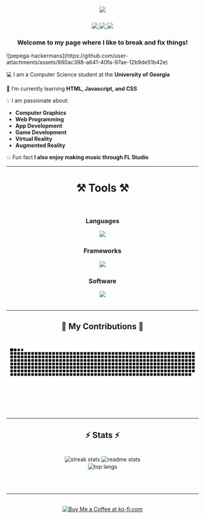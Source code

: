 <h1 align="center">
    <img src="https://readme-typing-svg.herokuapp.com/?font=Righteous&size=35&center=true&vCenter=true&width=500&height=70&duration=4000&lines=Hello+There!+👋;+My+Name+Is+Graham!;" />
</h1>

<div align="center"> 
  <a href="mailto:gwhetsel2020@gmail.com">
    <img src="https://img.shields.io/badge/Gmail-333333?style=for-the-badge&logo=gmail&logoColor=red" />
  </a>
  <a href="https://www.linkedin.com/in/grahamwhetsel/" target="_blank">
    <img src="https://img.shields.io/badge/LinkedIn-0077B5?style=for-the-badge&logo=linkedin&logoColor=white" target="_blank" />
  </a>
  <a href="https://gwhetsel.github.io/cv" target="_blank">
     <img src="https://img.shields.io/badge/Portfolio-FF5722?style=for-the-badge&logo=todoist&logoColor=white" target="_blank" />
  </a>
</div>

<h3 align="center">Welcome to my page where I like to break and fix things!</h3>
![pepega-hackermans](https://github.com/user-attachments/assets/680ac388-a641-40fa-97ae-12b9de51b42e)


<br/>

<div align="left">
 
 💻 I am a Computer Science student at the **University of Georgia**
 
 🧠 I’m currently learning **HTML, Javascript, and CSS**

💡 I am passionate about:
<ul>
  <li><strong>Computer Graphics</strong></li>
  <li><strong>Web Programming</strong></li>
  <li><strong>App Development</strong></li>
  <li><strong>Game Development</strong></li>
  <li><strong>Virtual Reality</strong></li>
  <li><strong>Augmented Reality</strong></li>
</ul>

💥 Fun fact **I also enjoy making music through FL Studio**

 </div>

 <hr/>
 
<h1 align="center">⚒️ Tools ⚒️</h1>
<br/>
<div align="center">
    <h3 align="center"> Languages </h3>
    <img src="https://skillicons.dev/icons?i=java,c,cs,cpp,html,css,js,lua" />
    <h3 align="center"> Frameworks </h3>
    <img src="https://skillicons.dev/icons?i=nodejs,threejs,reactjs" />
    <h3 align="center"> Software </h3>
    <img src="https://skillicons.dev/icons?i=git,vscode,webstorm,eclipse,emacs,unity,unreal,blender" />
    <br>
</div>

<br/>
<hr/>

<div align="center">
  <h2>🐍 My Contributions 🐍</h2>
  <br>
  <img alt="snake eating my contributions" src="https://raw.githubusercontent.com/salesp07/salesp07/output/github-contribution-grid-snake.svg" />
  
  <br/><br/><br/>
</div>

<hr/>

<h2 align="center">⚡ Stats ⚡</h2>
<br>
<div align=center>
  <img width=390 src="https://github-readme-streak-stats-salesp07.vercel.app/?user=salesp07&count_private=true&theme=react&border_radius=10" alt="streak stats"/>
  <img width=390 src="https://github-readme-stats-salesp07.vercel.app/api?username=salesp07&count_private=true&show_icons=true&theme=react&rank_icon=github&border_radius=10" alt="readme stats" />
  <br/>
  <img width=325 align="center" src="https://github-readme-stats-salesp07.vercel.app/api/top-langs/?username=salesp07&hide=HTML&langs_count=8&layout=compact&theme=react&border_radius=10&size_weight=0.5&count_weight=0.5&exclude_repo=github-readme-stats" alt="top langs" />
</div>

<br/><br/>

<hr/>

<br/>

<div align="center">
<a href='https://ko-fi.com/V7V4RAK9C' target='_blank'><img height='64' style='border:0px;height:64px;' src='https://storage.ko-fi.com/cdn/kofi1.png?v=3' border='0' alt='Buy Me a Coffee at ko-fi.com' /></a>
</div>

<br/>
